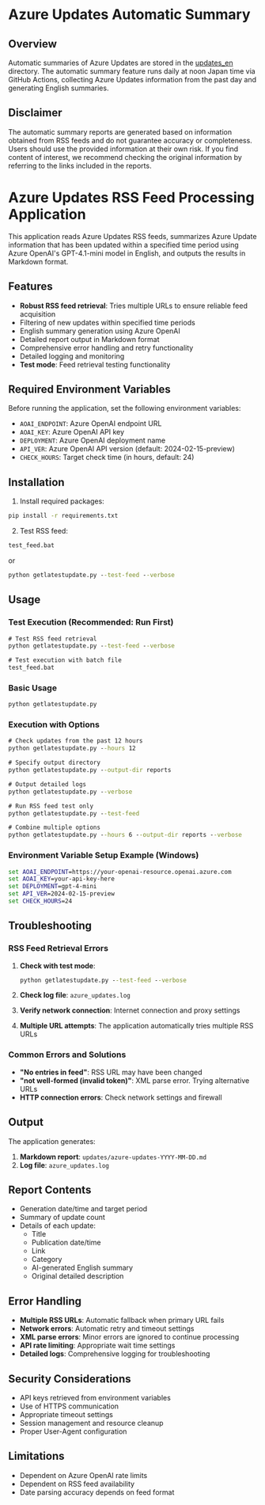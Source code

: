 # Azure Updates Automatic Summary

## Overview

Automatic summaries of Azure Updates are stored in the [updates_en](./updates_en) directory.
The automatic summary feature runs daily at noon Japan time via GitHub Actions, collecting Azure Updates information from the past day and generating English summaries.

## Disclaimer

The automatic summary reports are generated based on information obtained from RSS feeds and do not guarantee accuracy or completeness. Users should use the provided information at their own risk.
If you find content of interest, we recommend checking the original information by referring to the links included in the reports.

# Azure Updates RSS Feed Processing Application

This application reads Azure Updates RSS feeds, summarizes Azure Update information that has been updated within a specified time period using Azure OpenAI's GPT-4.1-mini model in English, and outputs the results in Markdown format.

## Features

- **Robust RSS feed retrieval**: Tries multiple URLs to ensure reliable feed acquisition
- Filtering of new updates within specified time periods
- English summary generation using Azure OpenAI
- Detailed report output in Markdown format
- Comprehensive error handling and retry functionality
- Detailed logging and monitoring
- **Test mode**: Feed retrieval testing functionality

## Required Environment Variables

Before running the application, set the following environment variables:

- `AOAI_ENDPOINT`: Azure OpenAI endpoint URL
- `AOAI_KEY`: Azure OpenAI API key
- `DEPLOYMENT`: Azure OpenAI deployment name
- `API_VER`: Azure OpenAI API version (default: 2024-02-15-preview)
- `CHECK_HOURS`: Target check time (in hours, default: 24)

## Installation

1. Install required packages:

```cmd
pip install -r requirements.txt
```

2. Test RSS feed:

```cmd
test_feed.bat
```

or

```cmd
python getlatestupdate.py --test-feed --verbose
```

## Usage

### Test Execution (Recommended: Run First)

```cmd
# Test RSS feed retrieval
python getlatestupdate.py --test-feed --verbose

# Test execution with batch file
test_feed.bat
```

### Basic Usage

```cmd
python getlatestupdate.py
```

### Execution with Options

```cmd
# Check updates from the past 12 hours
python getlatestupdate.py --hours 12

# Specify output directory
python getlatestupdate.py --output-dir reports

# Output detailed logs
python getlatestupdate.py --verbose

# Run RSS feed test only
python getlatestupdate.py --test-feed

# Combine multiple options
python getlatestupdate.py --hours 6 --output-dir reports --verbose
```

### Environment Variable Setup Example (Windows)

```cmd
set AOAI_ENDPOINT=https://your-openai-resource.openai.azure.com
set AOAI_KEY=your-api-key-here
set DEPLOYMENT=gpt-4-mini
set API_VER=2024-02-15-preview
set CHECK_HOURS=24
```

## Troubleshooting

### RSS Feed Retrieval Errors

1. **Check with test mode**:

   ```cmd
   python getlatestupdate.py --test-feed --verbose
   ```

2. **Check log file**: `azure_updates.log`

3. **Verify network connection**: Internet connection and proxy settings

4. **Multiple URL attempts**: The application automatically tries multiple RSS URLs

### Common Errors and Solutions

- **"No entries in feed"**: RSS URL may have been changed
- **"not well-formed (invalid token)"**: XML parse error. Trying alternative URLs
- **HTTP connection errors**: Check network settings and firewall

## Output

The application generates:

1. **Markdown report**: `updates/azure-updates-YYYY-MM-DD.md`
2. **Log file**: `azure_updates.log`

## Report Contents

- Generation date/time and target period
- Summary of update count
- Details of each update:
  - Title
  - Publication date/time
  - Link
  - Category
  - AI-generated English summary
  - Original detailed description

## Error Handling

- **Multiple RSS URLs**: Automatic fallback when primary URL fails
- **Network errors**: Automatic retry and timeout settings
- **XML parse errors**: Minor errors are ignored to continue processing
- **API rate limiting**: Appropriate wait time settings
- **Detailed logs**: Comprehensive logging for troubleshooting

## Security Considerations

- API keys retrieved from environment variables
- Use of HTTPS communication
- Appropriate timeout settings
- Session management and resource cleanup
- Proper User-Agent configuration

## Limitations

- Dependent on Azure OpenAI rate limits
- Dependent on RSS feed availability
- Date parsing accuracy depends on feed format
